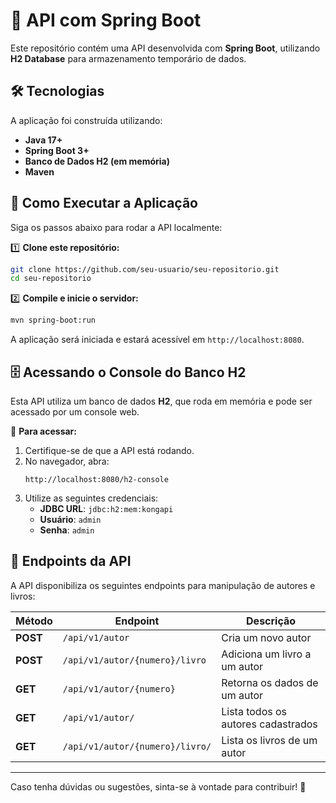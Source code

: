 # 🚀 API com Spring Boot

Este repositório contém uma API desenvolvida com **Spring Boot**, utilizando **H2 Database** para armazenamento temporário de dados.

## 🛠️ Tecnologias

A aplicação foi construída utilizando:

- **Java 17+**
- **Spring Boot 3+**
- **Banco de Dados H2 (em memória)**
- **Maven**

## 📌 Como Executar a Aplicação

Siga os passos abaixo para rodar a API localmente:

1️⃣ **Clone este repositório:**
```sh
git clone https://github.com/seu-usuario/seu-repositorio.git
cd seu-repositorio
```  

2️⃣ **Compile e inicie o servidor:**
```sh
mvn spring-boot:run
```  

A aplicação será iniciada e estará acessível em `http://localhost:8080`.

## 🗄️ Acessando o Console do Banco H2

Esta API utiliza um banco de dados **H2**, que roda em memória e pode ser acessado por um console web.

🔹 **Para acessar:**

1. Certifique-se de que a API está rodando.
2. No navegador, abra:
   ```
   http://localhost:8080/h2-console
   ```
3. Utilize as seguintes credenciais:
    - **JDBC URL**: `jdbc:h2:mem:kongapi`
    - **Usuário**: `admin`
    - **Senha**: `admin`

## 📡 Endpoints da API

A API disponibiliza os seguintes endpoints para manipulação de autores e livros:

| Método  | Endpoint                        | Descrição                         |
|---------|---------------------------------|----------------------------------|
| **POST** | `/api/v1/autor`                 | Cria um novo autor                |
| **POST** | `/api/v1/autor/{numero}/livro`  | Adiciona um livro a um autor      |
| **GET**  | `/api/v1/autor/{numero}`        | Retorna os dados de um autor      |
| **GET**  | `/api/v1/autor/`                | Lista todos os autores cadastrados |
| **GET**  | `/api/v1/autor/{numero}/livro/` | Lista os livros de um autor       |

---

Caso tenha dúvidas ou sugestões, sinta-se à vontade para contribuir! 🚀

